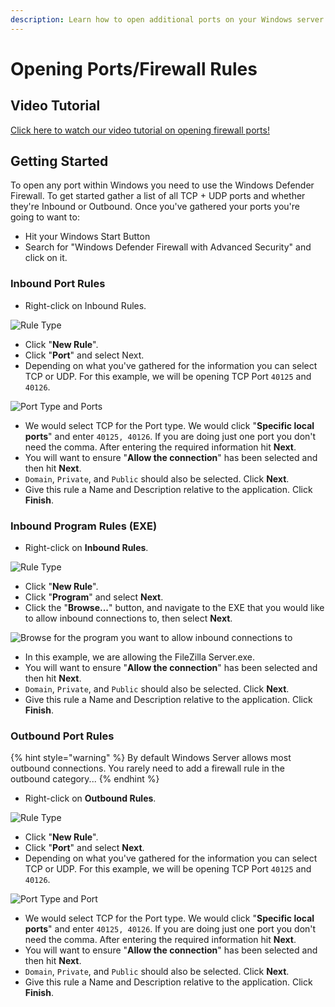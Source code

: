 ```yaml
---
description: Learn how to open additional ports on your Windows server.
---
```


# Opening Ports/Firewall Rules

## Video Tutorial

[Click here to watch our video tutorial on opening firewall ports!](https://www.youtube.com/watch?v=qj\_jZKcR\_9A\&t=2s)

## Getting Started

To open any port within Windows you need to use the Windows Defender Firewall. To get started gather a list of all TCP + UDP ports and whether they're Inbound or Outbound. Once you've gathered your ports you're going to want to:

* Hit your Windows Start Button
* Search for "Windows Defender Firewall with Advanced Security" and click on it.

### Inbound Port Rules

* Right-click on Inbound Rules.

![Rule Type](<../../.gitbook/assets/image (97) (1).png>)

* Click "**New Rule**".
* Click "**Port**" and select Next.
* Depending on what you've gathered for the information you can select TCP or UDP. For this example, we will be opening TCP Port `40125` and `40126`.

![Port Type and Ports](<../../.gitbook/assets/image (14).png>)

* We would select TCP for the Port type. We would click "**Specific local ports**" and enter `40125, 40126`. If you are doing just one port you don't need the comma. After entering the required information hit **Next**.
* You will want to ensure "**Allow the connection**" has been selected and then hit **Next**.
* `Domain`, `Private`, and `Public` should also be selected. Click **Next**.
* Give this rule a Name and Description relative to the application. Click **Finish**.&#x20;



### Inbound Program Rules (EXE)

* Right-click on **Inbound Rules**.

![Rule Type](<../../.gitbook/assets/image (97) (1).png>)

* Click "**New Rule**".
* Click "**Program**" and select **Next**.
* Click the "**Browse...**" button, and navigate to the EXE that you would like to allow inbound connections to, then select **Next**.

![Browse for the program you want to allow inbound connections to](<../../.gitbook/assets/image (129).png>)

* In this example, we are allowing the FileZilla Server.exe.
* You will want to ensure "**Allow the connection**" has been selected and then hit **Next**.
* `Domain`, `Private`, and `Public` should also be selected. Click **Next**.
* Give this rule a Name and Description relative to the application. Click **Finish**.&#x20;

### Outbound Port Rules

{% hint style="warning" %}
By default Windows Server allows most outbound connections. You rarely need to add a firewall rule in the outbound category...
{% endhint %}

* Right-click on **Outbound Rules**.

![Rule Type](<../../.gitbook/assets/image (50).png>)

* Click "**New Rule**".
* Click "**Port**" and select **Next**.
* Depending on what you've gathered for the information you can select TCP or UDP. For this example, we will be opening TCP Port `40125` and `40126`.

![Port Type and Port](<../../.gitbook/assets/image (14).png>)

* We would select TCP for the Port type. We would click "**Specific local ports**" and enter `40125, 40126`. If you are doing just one port you don't need the comma. After entering the required information hit **Next**.
* You will want to ensure "**Allow the connection**" has been selected and then hit **Next**.
* `Domain`, `Private`, and `Public` should also be selected. Click **Next**.
* Give this rule a Name and Description relative to the application. Click **Finish**.&#x20;
